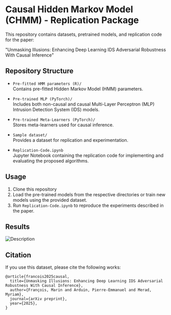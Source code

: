 # Causal Hidden Markov Model (CHMM) - Replication Package

This repository contains datasets, pretrained models, and replication code for the paper:

"Unmasking Illusions: Enhancing Deep Learning IDS Adversarial Robustness With Causal Inference"

## Repository Structure

- `Pre-fitted HMM parameters (R)/`  
  Contains pre-fitted Hidden Markov Model (HMM) parameters.

- `Pre-trained MLP (PyTorch)/`  
  Includes both non-causal and causal Multi-Layer Perceptron (MLP) Intrusion Detection System (IDS) models.

- `Pre-trained Meta-Learners (PyTorch)/`  
  Stores meta-learners used for causal inference.

- `Sample dataset/`  
  Provides a dataset for replication and experimentation.

- `Replication-Code.ipynb`  
  Jupyter Notebook containing the replication code for implementing and evaluating the proposed algorithms.

## Usage

1. Clone this repository
2. Load the pre-trained models from the respective directories or train new models using the provided dataset.
3. Run `Replication-Code.ipynb` to reproduce the experiments described in the paper.

## Results

![Description](Exports/paperfigchmmm.png)

## Citation

If you use this dataset, please cite the following works:

```
@article{francois2025causal,
  title={Unmasking Illusions: Enhancing Deep Learning IDS Adversarial Robustness With Causal Inference},
  author={François, Marin and Arduin, Pierre-Emmanuel and Merad, Myriam},
  journal={arXiv preprint},
  year={2025},
}
```
